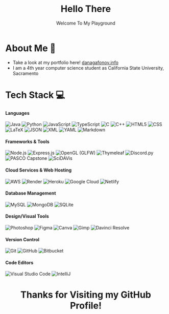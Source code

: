 <h1 align="center"> Hello There </br> 
</h1>
<p align="center">Welcome To My Playground</p>
<!-- <p align="center">Where the Mind Goes the Body Will Follow~</p> -->
<p align="center">
  <a href="https://www.linkedin.com/in/daniel-agafonov/" target="_blank"><img alt="" src="https://custom-icon-badges.demolab.com/badge/LinkedIn-0A66C2?logo=linkedin-white&logoColor=fff" style="vertical-align:center" /></a>
</p>

# About Me 💫
- Take a look at my portfolio here! [danagafonov.info](https://danagafonov.info/)<br>
- I am a 4th year computer science student as California State University, Sacramento

# Tech Stack 💻

#### Languages
![Java](https://img.shields.io/badge/Java-df870a?logoColor=white&style=for-the-badge&logo=openjdk)
![Python](https://img.shields.io/badge/Python-3b74a3?logoColor=white&style=for-the-badge&logo=python)
![JavaScript](https://img.shields.io/badge/JavaScript-ebd628?logoColor=white&style=for-the-badge&logo=javascript)
![TypeScript](https://img.shields.io/badge/Typescript-3776bc?logoColor=white&style=for-the-badge&logo=typescript)
![C](https://img.shields.io/badge/C-075794?logoColor=white&style=for-the-badge&logo=c)
![C++](https://img.shields.io/badge/C++-03375e?logoColor=white&style=for-the-badge&logo=cplusplus)
![HTML5](https://img.shields.io/badge/HTML5-d24d29?logoColor=white&style=for-the-badge&logo=html5)
![CSS](https://img.shields.io/badge/CSS-1b6fac?logoColor=white&style=for-the-badge&logo=css3)
![LaTeX](https://img.shields.io/badge/LaTeX-008080?logoColor=white&style=for-the-badge&logo=latex)
![JSON](https://img.shields.io/badge/JSON-black?logoColor=white&style=for-the-badge&logo=Json)
![XML](https://img.shields.io/badge/XML-747953?logoColor=white&style=for-the-badge&logo=XML)
![YAML](https://img.shields.io/badge/YAML-be1c22?logoColor=white&style=for-the-badge&logo=yaml)
![Markdown](https://img.shields.io/badge/Markdown-black?logoColor=white&style=for-the-badge&logo=markdown)

#### Frameworks & Tools
![Node.js](https://img.shields.io/badge/Node.js-6b9e5f?logoColor=white&style=for-the-badge&logo=node.js)
![Express.js](https://img.shields.io/badge/Express.js-blue?style=for-the-badge&logo=express)
![OpenGL (GLFW)](https://img.shields.io/badge/OpenGL%20(GLWF)-06bcec?logoColor=white&style=for-the-badge&logo=opengl)
![Thymeleaf](https://img.shields.io/badge/Thymeleaf-005f0f?logoColor=white&style=for-the-badge&logo=thymeleaf)
![Discord.py](https://img.shields.io/badge/Discord.py-black?style=for-the-badge&logo=discord)
![PASCO Capstone](https://img.shields.io/badge/PASCO%20Capstone-064579?style=for-the-badge)
![SciDAVis](https://img.shields.io/badge/SciDAVis-f9f9e4?style=for-the-badge)

#### Cloud Services & Web Hosting
![AWS](https://img.shields.io/badge/AWS-f1950b?style=for-the-badge&logo=amazonwebservices)
![Render](https://img.shields.io/badge/Render-black?style=for-the-badge&logo=render)
![Heroku](https://img.shields.io/badge/Heroku-460992?style=for-the-badge&logo=heroku)
![Google Cloud](https://img.shields.io/badge/Google_Cloud-4782e6?logoColor=white&style=for-the-badge&logo=google-cloud)
![Netlify](https://img.shields.io/badge/Netlify-black?style=for-the-badge&logo=netlify)

#### Database Management
![MySQL](https://img.shields.io/badge/MySQL-437296?logoColor=white&style=for-the-badge&logo=mysql)
![MongoDB](https://img.shields.io/badge/MongoDB-4d9e4a?logoColor=white&style=for-the-badge&logo=mongodb)
![SQLite](https://img.shields.io/badge/SQLite-0e415c?style=for-the-badge&logo=sqlite)

#### Design/Visual Tools
![Photoshop](https://img.shields.io/badge/Photoshop-black?style=for-the-badge&logo=adobephotoshop)
![Figma](https://img.shields.io/badge/Figma-e14e22?logoColor=white&style=for-the-badge&logo=figma)
![Canva](https://img.shields.io/badge/Canva-09bac1?&logoColor=white&style=for-the-badge&logo=canva)
![Gimp](https://img.shields.io/badge/Gimp-605a4a?style=for-the-badge&logo=gimp)
![Davinci Resolve](https://img.shields.io/badge/Davinci%20Resolve-233a51?style=for-the-badge&logo=davinciresolve)

#### Version Control
![Git](https://img.shields.io/badge/Git-df4f34?logoColor=white&style=for-the-badge&logo=git)
![GitHub](https://img.shields.io/badge/GitHub-black?style=for-the-badge&logo=github)
![Bitbucket](https://img.shields.io/badge/Bitbucket-0a54c2?style=for-the-badge&logo=bitbucket)

#### Code Editors
![Visual Studio Code](https://img.shields.io/badge/Visual%20Studio%20Code-21a4ef?style=for-the-badge&logo=vsc)
![IntelliJ](https://img.shields.io/badge/IntelliJ-black?style=for-the-badge&logo=intellijidea)

<h1 align="center"> Thanks for Visiting my GitHub Profile!</br></h1>

